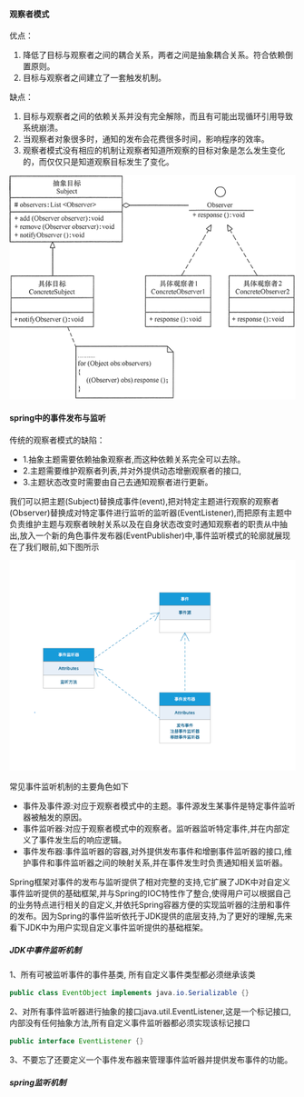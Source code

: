 #### 观察者模式

优点：

1. 降低了目标与观察者之间的耦合关系，两者之间是抽象耦合关系。符合依赖倒置原则。
2. 目标与观察者之间建立了一套触发机制。

缺点：

1. 目标与观察者之间的依赖关系并没有完全解除，而且有可能出现循环引用导致系统崩溃。
2. 当观察者对象很多时，通知的发布会花费很多时间，影响程序的效率。
3. 观察者模式没有相应的机制让观察者知道所观察的目标对象是怎么发生变化的，而仅仅只是知道观察目标发生了变化。

![观察者模式的结构图](images/3-1Q1161A6221S.gif)



#### spring中的事件发布与监听

传统的观察者模式的缺陷：

- 1.抽象主题需要依赖抽象观察者,而这种依赖关系完全可以去除。
- 2.主题需要维护观察者列表,并对外提供动态增删观察者的接口,
- 3.主题状态改变时需要由自己去通知观察者进行更新。

我们可以把主题(Subject)替换成事件(event),把对特定主题进行观察的观察者(Observer)替换成对特定事件进行监听的监听器(EventListener),而把原有主题中负责维护主题与观察者映射关系以及在自身状态改变时通知观察者的职责从中抽出,放入一个新的角色事件发布器(EventPublisher)中,事件监听模式的轮廓就展现在了我们眼前,如下图所示

![img](images/1422237-20181117122750656-1595900955.png)

常见事件监听机制的主要角色如下

- 事件及事件源:对应于观察者模式中的主题。事件源发生某事件是特定事件监听器被触发的原因。
- 事件监听器:对应于观察者模式中的观察者。监听器监听特定事件,并在内部定义了事件发生后的响应逻辑。
- 事件发布器:事件监听器的容器,对外提供发布事件和增删事件监听器的接口,维护事件和事件监听器之间的映射关系,并在事件发生时负责通知相关监听器。

Spring框架对事件的发布与监听提供了相对完整的支持,它扩展了JDK中对自定义事件监听提供的基础框架,并与Spring的IOC特性作了整合,使得用户可以根据自己的业务特点进行相关的自定义,并依托Spring容器方便的实现监听器的注册和事件的发布。因为Spring的事件监听依托于JDK提供的底层支持,为了更好的理解,先来看下JDK中为用户实现自定义事件监听提供的基础框架。



##### JDK中事件监听机制

1、所有可被监听事件的事件基类,  所有自定义事件类型都必须继承该类

```java
public class EventObject implements java.io.Serializable {}
```

2、对所有事件监听器进行抽象的接口java.util.EventListener,这是一个标记接口,内部没有任何抽象方法,所有自定义事件监听器都必须实现该标记接口

```java
public interface EventListener {}
```

3、不要忘了还要定义一个事件发布器来管理事件监听器并提供发布事件的功能。



##### spring监听机制

